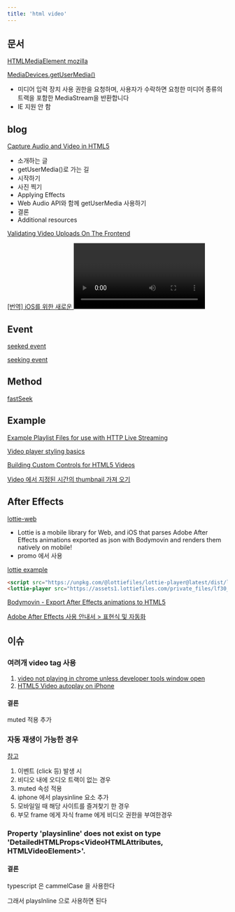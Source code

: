 ```yaml
---
title: 'html video'
---
```


## 문서

[HTMLMediaElement mozilla](https://developer.mozilla.org/ko/docs/Web/API/HTMLMediaElement)

[MediaDevices.getUserMedia()](https://developer.mozilla.org/ko/docs/Web/API/MediaDevices/getUserMedia)

-   미디어 입력 장치 사용 권한을 요청하며, 사용자가 수락하면 요청한 미디어 종류의 트랙을 포함한 MediaStream을 반환합니다
-   IE 지원 안 함

## blog

[Capture Audio and Video in HTML5](https://www.html5rocks.com/ko/tutorials/getusermedia/intro/)

-   소개하는 글
-   getUserMedia()로 가는 길
-   시작하기
-   사진 찍기
-   Applying Effects
-   Web Audio API와 함께 getUserMedia 사용하기
-   결론
-   Additional resources

[Validating Video Uploads On The Frontend](https://brettdewoody.com/video-dimensions-on-the-frontend/)

[[번역] iOS를 위한 새로운 <video> 정책](https://d0gf00t.tistory.com/35)

## Event

[seeked event](https://developer.mozilla.org/en-US/docs/Web/API/HTMLMediaElement/seeked_event)

[seeking event](https://developer.mozilla.org/en-US/docs/Web/API/HTMLMediaElement/seeking_event)

## Method

[fastSeek](https://developer.mozilla.org/en-US/docs/Web/API/HTMLMediaElement/fastSeek)

## Example

[Example Playlist Files for use with HTTP Live Streaming](https://developer.apple.com/library/archive/technotes/tn2288/_index.html#//apple_ref/doc/uid/DTS40012238-CH1-I_FRAME_PLAYLIST)

[Video player styling basics](https://developer.mozilla.org/en-US/docs/Web/Guide/Audio_and_video_delivery/Video_player_styling_basics)

[Building Custom Controls for HTML5 Videos](https://blog.teamtreehouse.com/building-custom-controls-for-html5-videos)

[Video 에서 지정된 시간의 thumbnail 가져 오기](https://usefulangle.com/post/46/javascript-get-video-thumbnail-image-jpeg-png)

## After Effects

[lottie-web](https://github.com/airbnb/lottie-web)

-   Lottie is a mobile library for Web, and iOS that parses Adobe After Effects animations exported as json with Bodymovin and renders them natively on mobile!
-   promo 에서 사용

[lottie example](https://lottiefiles.com/web-player?lottie_url=https%3A%2F%2Fassets1.lottiefiles.com%2Fprivate_files%2Flf30_amtyctks.json)

```html
<script src="https://unpkg.com/@lottiefiles/lottie-player@latest/dist/lottie-player.js"></script>
<lottie-player src="https://assets1.lottiefiles.com/private_files/lf30_amtyctks.json" background="transparent" speed="1" style="width: 300px; height: 300px;" loop controls autoplay></lottie-player>
```

[Bodymovin - Export After Effects animations to HTML5](https://www.creativebloq.com/how-to/export-after-effects-animations-to-html5)

[Adobe After Effects 사용 안내서 > 표현식 및 자동화](https://helpx.adobe.com/kr/after-effects/using/expression-language-reference.html#%ED%91%9C%ED%98%84%EC%8B%9DJavaScript%EC%97%94%EC%A7%84)

## 이슈

### 여려개 video tag 사용

1. [video not playing in chrome unless developer tools window open](https://stackoverflow.com/questions/43570460/html5-video-autoplay-on-iphone)
2. [HTML5 Video autoplay on iPhone](https://stackoverflow.com/questions/51083662/video-not-playing-in-chrome-unless-developer-tools-window-open)

#### 결론

muted 적용 추가

### 자동 재생이 가능한 경우

[참고](https://okayoon.tistory.com/entry/video%ED%83%9C%EA%B7%B8-%EB%B8%8C%EB%9D%BC%EC%9A%B0%EC%A0%80-%EB%AA%A8%EB%B0%94%EC%9D%BC-%EC%9D%B4%EC%8A%88-%EC%A0%95%EB%A6%AC-%EC%82%AC%ED%95%AD)

1. 이벤트 (click 등) 발생 시
2. 비디오 내에 오디오 트랙이 없는 경우
3. muted 속성 적용
4. iphone 에서 playsinline 요소 추가
5. 모바일일 때 해당 사이트를 즐겨찾기 한 경우
6. 부모 frame 에게 자식 frame 에게 비디오 권한을 부여한경우

### Property 'playsinline' does not exist on type 'DetailedHTMLProps<VideoHTMLAttributes<HTMLVideoElement>, HTMLVideoElement>'.

#### 결론

typescript 은 cammelCase 을 사용한다

그래서 playsInline 으로 사용하면 된다
